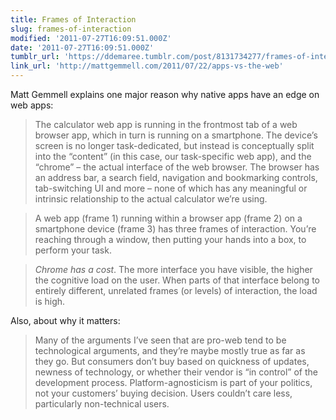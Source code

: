 ```yaml
---
title: Frames of Interaction
slug: frames-of-interaction
modified: '2011-07-27T16:09:51.000Z'
date: '2011-07-27T16:09:51.000Z'
tumblr_url: 'https://ddemaree.tumblr.com/post/8131734277/frames-of-interaction'
link_url: 'http://mattgemmell.com/2011/07/22/apps-vs-the-web'
---
```

Matt Gemmell explains one major reason why native apps have an edge on web apps:

> The calculator web app is running in the frontmost tab of a web browser app, which in turn is running on a smartphone. The device’s screen is no longer task-dedicated, but instead is conceptually split into the “content” (in this case, our task-specific web app), and the “chrome” – the actual interface of the web browser. The browser has an address bar, a search field, navigation and bookmarking controls, tab-switching UI and more – none of which has any meaningful or intrinsic relationship to the actual calculator we’re using.

> A web app (frame 1) running within a browser app (frame 2) on a smartphone device (frame 3) has three frames of interaction. You’re reaching through a window, then putting your hands into a box, to perform your task.

> _Chrome has a cost_. The more interface you have visible, the higher the cognitive load on the user. When parts of that interface belong to entirely different, unrelated frames (or levels) of interaction, the load is high.

Also, about why it matters:

> Many of the arguments I’ve seen that are pro-web tend to be technological arguments, and they’re maybe mostly true as far as they go. But consumers don’t buy based on quickness of updates, newness of technology, or whether their vendor is “in control” of the development process. Platform-agnosticism is part of your politics, not your customers’ buying decision. Users couldn’t care less, particularly non-technical users.
